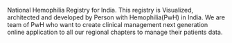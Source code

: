 National Hemophilia Registry for India. This registry is Visualized, architected  and developed by Person with Hemophilia(PwH) in India. We are team of PwH who want to create clinical management next generation online application to all our regional chapters to manage their patients data.